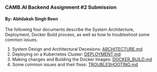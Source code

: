 ### CAMB.AI Backend Assignment #2 Submission
#### By: Abhilaksh Singh Reen

The following four documents describe the System Architecture, Deployment, Docker Build process, as well as how to troubleshoot some common issues.
1) System Design and Architectural Decesions: [ARCHITECTURE.md](docs/ARCHITECTURE.md)
2) Deploying on a Kubernetes Cluster: [DEPLOYMENT.md](docs/DEPLOYMENT.md)
3) Making changes and Building the Docker Images: [DOCKER_BUILD.md](docs/DOCKER_BUILD.md)
4) Some common issues and their fixes: [TROUBLESHOOTING.md](docs/TROUBLESHOOTING.md)

